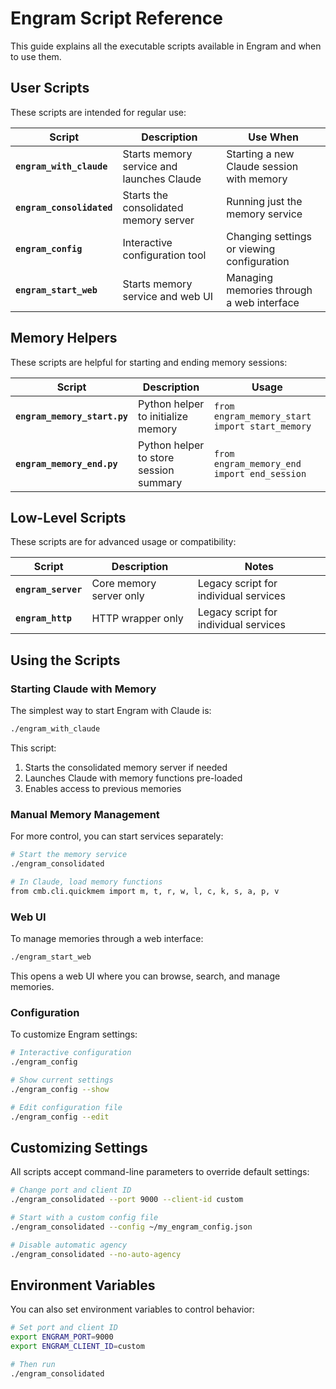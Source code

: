 # Engram Script Reference

This guide explains all the executable scripts available in Engram and when to use them.

## User Scripts

These scripts are intended for regular use:

| Script | Description | Use When |
|--------|-------------|----------|
| **`engram_with_claude`** | Starts memory service and launches Claude | Starting a new Claude session with memory |
| **`engram_consolidated`** | Starts the consolidated memory server | Running just the memory service |
| **`engram_config`** | Interactive configuration tool | Changing settings or viewing configuration |
| **`engram_start_web`** | Starts memory service and web UI | Managing memories through a web interface |

## Memory Helpers

These scripts are helpful for starting and ending memory sessions:

| Script | Description | Usage |
|--------|-------------|-------|
| **`engram_memory_start.py`** | Python helper to initialize memory | `from engram_memory_start import start_memory` |
| **`engram_memory_end.py`** | Python helper to store session summary | `from engram_memory_end import end_session` |

## Low-Level Scripts

These scripts are for advanced usage or compatibility:

| Script | Description | Notes |
|--------|-------------|-------|
| **`engram_server`** | Core memory server only | Legacy script for individual services |
| **`engram_http`** | HTTP wrapper only | Legacy script for individual services |

## Using the Scripts

### Starting Claude with Memory

The simplest way to start Engram with Claude is:

```bash
./engram_with_claude
```

This script:
1. Starts the consolidated memory server if needed
2. Launches Claude with memory functions pre-loaded
3. Enables access to previous memories

### Manual Memory Management

For more control, you can start services separately:

```bash
# Start the memory service
./engram_consolidated 

# In Claude, load memory functions
from cmb.cli.quickmem import m, t, r, w, l, c, k, s, a, p, v
```

### Web UI

To manage memories through a web interface:

```bash
./engram_start_web
```

This opens a web UI where you can browse, search, and manage memories.

### Configuration

To customize Engram settings:

```bash
# Interactive configuration
./engram_config

# Show current settings
./engram_config --show

# Edit configuration file
./engram_config --edit
```

## Customizing Settings

All scripts accept command-line parameters to override default settings:

```bash
# Change port and client ID
./engram_consolidated --port 9000 --client-id custom

# Start with a custom config file
./engram_consolidated --config ~/my_engram_config.json

# Disable automatic agency
./engram_consolidated --no-auto-agency
```

## Environment Variables

You can also set environment variables to control behavior:

```bash
# Set port and client ID
export ENGRAM_PORT=9000
export ENGRAM_CLIENT_ID=custom

# Then run
./engram_consolidated
```